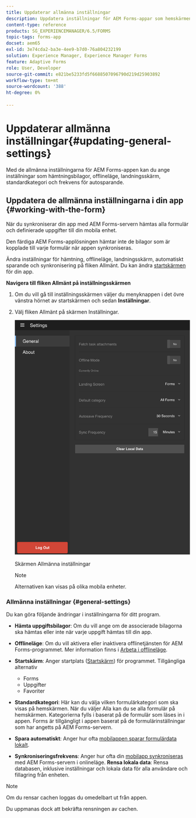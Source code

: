 ```yaml
---
title: Uppdaterar allmänna inställningar
description: Uppdatera inställningar för AEM Forms-appar som hemskärmen och hämta starpunkter och alternativ för bilagor
content-type: reference
products: SG_EXPERIENCEMANAGER/6.5/FORMS
topic-tags: forms-app
docset: aem65
exl-id: 3e74cda2-ba3e-4ee9-b7d0-76a804232199
solution: Experience Manager, Experience Manager Forms
feature: Adaptive Forms
role: User, Developer
source-git-commit: e821be5233fd5f6688507096790d219d25903892
workflow-type: tm+mt
source-wordcount: '388'
ht-degree: 0%

---
```


# Uppdaterar allmänna inställningar{#updating-general-settings}

Med de allmänna inställningarna för AEM Forms-appen kan du ange inställningar som hämtningsbilagor, offlineläge, landningsskärm, standardkategori och frekvens för autosparande.

## Uppdatera de allmänna inställningarna i din app {#working-with-the-form}

När du synkroniserar din app med AEM Forms-servern hämtas alla formulär och definierade uppgifter till din mobila enhet.

Den färdiga AEM Forms-applösningen hämtar inte de bilagor som är kopplade till varje formulär när appen synkroniseras.

Ändra inställningar för hämtning, offlineläge, landningsskärm, automatiskt sparande och synkronisering på fliken Allmänt. Du kan ändra [startskärmen](../../forms/using/home-screen.md) för din app.

**Navigera till fliken Allmänt på inställningsskärmen**

1. Om du vill gå till inställningsskärmen väljer du menyknappen i det övre vänstra hörnet av startskärmen och sedan **Inställningar**.
1. Välj fliken Allmänt på skärmen Inställningar.

   ![Allmänna inställningar i AEM Forms-appen](assets/gen-settings-1.png)

   Skärmen Allmänna inställningar

   >[!NOTE]
   >
   >Alternativen kan visas på olika mobila enheter.

### Allmänna inställningar {#general-settings}

Du kan göra följande ändringar i inställningarna för ditt program.

* **Hämta uppgiftsbilagor**: Om du vill ange om de associerade bilagorna ska hämtas eller inte när varje uppgift hämtas till din app.
* **Offlineläge**: Om du vill aktivera eller inaktivera offlinetjänsten för AEM Forms-programmet. Mer information finns i [Arbeta i offlineläge](/help/forms/using/work-offline-mode.md).
* **Startskärm**: Anger startplats ([Startskärm](../../forms/using/home-screen.md)) för programmet.
Tillgängliga alternativ

   * Forms
   * Uppgifter
   * Favoriter

* **Standardkategori**: Här kan du välja vilken formulärkategori som ska visas på hemskärmen. När du väljer Alla kan du se alla formulär på hemskärmen. Kategorierna fylls i baserat på de formulär som läses in i appen. Forms är tillgängligt i appen baserat på de formulärinställningar som har angetts på AEM Forms-servern.

* **Spara automatiskt**: Anger hur ofta [mobilappen sparar formulärdata lokalt](../../forms/using/autosave-data-app.md).
* **Synkroniseringsfrekvens**: Anger hur ofta din [mobilapp synkroniseras](../../forms/using/sync-app.md) med AEM Forms-servern i onlineläge.
  **Rensa lokala data**: Rensa databasen, inklusive inställningar och lokala data för alla användare och fillagring från enheten.

>[!NOTE]
>
>Om du rensar cachen loggas du omedelbart ut från appen.
>
>Du uppmanas dock att bekräfta rensningen av cachen.
